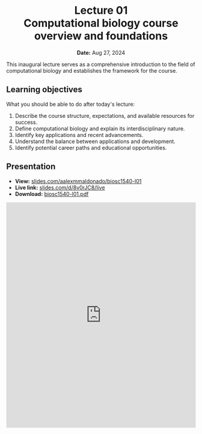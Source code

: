 <h1 align="center">
<b>Lecture 01</b><br>
Computational biology course overview and foundations
</h1>
<p align="center">
<b>Date:</b> Aug 27, 2024
</p>

This inaugural lecture serves as a comprehensive introduction to the field of computational biology and establishes the framework for the course.

## Learning objectives

What you should be able to do after today's lecture:

1.  Describe the course structure, expectations, and available resources for success.
2.  Define computational biology and explain its interdisciplinary nature.
3.  Identify key applications and recent advancements.
4.  Understand the balance between applications and development.
5.  Identify potential career paths and educational opportunities.

## Presentation

-   **View:** [slides.com/aalexmmaldonado/biosc1540-l01](https://slides.com/aalexmmaldonado/biosc1540-l01)
-   **Live link:** [slides.com/d/8v0rJC8/live](https://slides.com/d/8v0rJC8/live)
-   **Download:** [biosc1540-l01.pdf](/lectures/01/biosc1540-l01.pdf)

<iframe src="https://slides.com/aalexmmaldonado/biosc1540-l01/embed?byline=hidden&share=hidden" width="100%" height="600" title="BIOSC 1540: Lecture 01" scrolling="no" frameborder="0" webkitallowfullscreen mozallowfullscreen allowfullscreen></iframe>

<!--
Thoughts:

-   I was short about 15 minutes; maybe I was going to fast.
-   Some students said the career portion was helpful.
-   Essentially no questions.
-   Could go more in depth on the materials?
-   Probably should have mentioned brush up on fundamentals, or even gave a quick crash course to start next class.
-   Having the career at the beginning was weird, but useful.
-   People were very glad that coding was taken out of this class.
-   Definitely think that Python should be in replace of the special interests lectures.
-->
